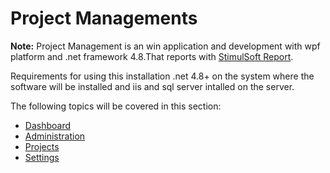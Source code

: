 # Project Managements
**Note:** Project Management is an win application and development with wpf platform and .net framework 4.8.That reports with [StimulSoft Report](https://www.stimulsoft.com/).

Requirements for using this installation .net 4.8+  on the system where the software will be installed and iis and sql server intalled on the server.

The following topics will be covered in this section: 

- [Dashboard](Administraion/Dashboard)
- [Administration](Administration/Administration)
- [Projects](Projects/Projects)
- [Settings](Settings)
